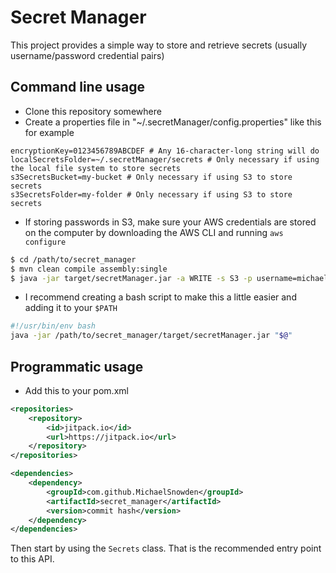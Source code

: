# Secret Manager

This project provides a simple way to store and retrieve secrets (usually username/password credential pairs)

## Command line usage

- Clone this repository somewhere
- Create a properties file in "~/.secretManager/config.properties" like this for example
```
encryptionKey=0123456789ABCDEF # Any 16-character-long string will do
localSecretsFolder=~/.secretManager/secrets # Only necessary if using the local file system to store secrets
s3SecretsBucket=my-bucket # Only necessary if using S3 to store secrets
s3SecretsFolder=my-folder # Only necessary if using S3 to store secrets
```
- If storing passwords in S3, make sure your AWS credentials are stored on the computer by downloading the AWS CLI and running `aws configure`

```bash
$ cd /path/to/secret_manager
$ mvn clean compile assembly:single
$ java -jar target/secretManager.jar -a WRITE -s S3 -p username=michael -p password=password
```
- I recommend creating a bash script to make this a little easier and adding it to your `$PATH`
```bash
#!/usr/bin/env bash
java -jar /path/to/secret_manager/target/secretManager.jar "$@"
```

## Programmatic usage

- Add this to your pom.xml

```xml
<repositories>
    <repository>
        <id>jitpack.io</id>
        <url>https://jitpack.io</url>
    </repository>
</repositories>

<dependencies>
    <dependency>
        <groupId>com.github.MichaelSnowden</groupId>
        <artifactId>secret_manager</artifactId>
        <version>commit hash</version>
    </dependency>
</dependencies>
```

Then start by using the `Secrets` class. That is the recommended entry point to this API.